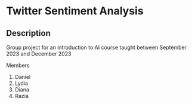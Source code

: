 # Twitter Sentiment Analysis

## Description

Group project for an introduction to AI course taught between September 2023 and December 2023

Members
1. Daniel
2. Lydia
3. Diana
4. Razia
